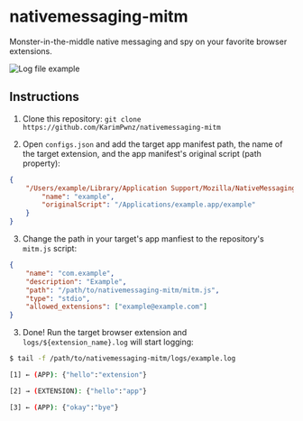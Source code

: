# nativemessaging-mitm
Monster-in-the-middle native messaging and spy on your favorite browser extensions.

![Log file example](https://user-images.githubusercontent.com/14217083/124507082-b470dc80-ddd5-11eb-8546-95a5aea52377.png)

## Instructions

1. Clone this repository: `git clone https://github.com/KarimPwnz/nativemessaging-mitm`

2. Open `configs.json` and add the target app manifest path, the name of the target extension, and the app manifest's original script (path property):

```json
{
    "/Users/example/Library/Application Support/Mozilla/NativeMessagingHosts/example.json": {
        "name": "example",
        "originalScript": "/Applications/example.app/example"
    }
}
```

3. Change the path in your target's app manfiest to the repository's `mitm.js` script:

```json
{
    "name": "com.example",
    "description": "Example",
    "path": "/path/to/nativemessaging-mitm/mitm.js",
    "type": "stdio",
    "allowed_extensions": ["example@example.com"]
}

```

3. Done! Run the target browser extension and `logs/${extension_name}.log` will start logging:

```sh
$ tail -f /path/to/nativemessaging-mitm/logs/example.log

[1] ← (APP): {"hello":"extension"}

[2] → (EXTENSION): {"hello":"app"}

[3] ← (APP): {"okay":"bye"}

```
